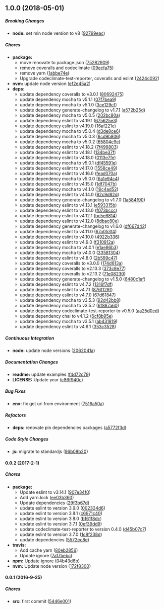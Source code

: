 ## 1.0.0 (2018-05-01)

##### Breaking Changes

* **node:**  set min node version to v8 ([92799eac](https://github.com/lgaticaq/config-dburi/commit/92799eac797bdb16ed6ceac0360e34c06798d308))

##### Chores

* **package:**
  *  move renovate to package.json ([75282909](https://github.com/lgaticaq/config-dburi/commit/7528290983ffe0d2f874299cd416f8712101eb73))
  *  remove coveralls and codeclimate ([09ecfa75](https://github.com/lgaticaq/config-dburi/commit/09ecfa758fc38befc7a18966994f4154e2452785))
  *  remove yarn ([1abbe74e](https://github.com/lgaticaq/config-dburi/commit/1abbe74e03313751f8eea39ac63f541ee81f98b2))
  *  Upgrade codeclimate-test-reporter, coveralls and eslint ([2424c092](https://github.com/lgaticaq/config-dburi/commit/2424c0923e7ac996f3f6ae45aab63b3d8b90913f))
* **nvm:**  update node version ([ef2e45a2](https://github.com/lgaticaq/config-dburi/commit/ef2e45a2010358f670675b24cfc0451112836830))
* **deps:**
  *  update dependency coveralls to v3.0.1 ([80692475](https://github.com/lgaticaq/config-dburi/commit/806924754a370b4a2814738bf00dd76f12d960ad))
  *  update dependency mocha to v5.1.1 ([07f7bea9](https://github.com/lgaticaq/config-dburi/commit/07f7bea968fd65c7a72adc68c56f1c062110397f))
  *  update dependency mocha to v5.1.0 ([3ce129cf](https://github.com/lgaticaq/config-dburi/commit/3ce129cf66f48fcf40ecb3db96710fa29b62a468))
  *  update dependency generate-changelog to v1.7.1 ([a572b25d](https://github.com/lgaticaq/config-dburi/commit/a572b25da5235c41627d147d69160f909b90f5e1))
  *  update dependency mocha to v5.0.5 ([202bc80a](https://github.com/lgaticaq/config-dburi/commit/202bc80a30eb761df78f92aed1a38079490f0316))
  *  update dependency eslint to v4.19.1 ([675625e3](https://github.com/lgaticaq/config-dburi/commit/675625e357eaf5097f3fce623104247042087db9))
  *  update dependency eslint to v4.19.0 ([16af221e](https://github.com/lgaticaq/config-dburi/commit/16af221edc621a15ddb96d4feb795bdfb3e1063c))
  *  update dependency mocha to v5.0.4 ([d3de8ce6](https://github.com/lgaticaq/config-dburi/commit/d3de8ce65ba9eac0c8db91e9e1d5a82052308513))
  *  update dependency mocha to v5.0.3 ([8cd9b806](https://github.com/lgaticaq/config-dburi/commit/8cd9b80625bccd2da341720616a5d624b129cbe1))
  *  update dependency mocha to v5.0.2 ([65804e9c](https://github.com/lgaticaq/config-dburi/commit/65804e9c4e475230587cbb4b6b094889ed9a415f))
  *  update dependency eslint to v4.18.2 ([7f499803](https://github.com/lgaticaq/config-dburi/commit/7f499803606c692c252e36c6c837b36e043973bd))
  *  update dependency eslint to v4.18.1 ([134be37f](https://github.com/lgaticaq/config-dburi/commit/134be37f2a32214aa1a26b95c00a0f75274dccf2))
  *  update dependency eslint to v4.18.0 ([0113e7fe](https://github.com/lgaticaq/config-dburi/commit/0113e7fec46d35446282c4cacfc4b7c1df21c842))
  *  update dependency mocha to v5.0.1 ([df45591e](https://github.com/lgaticaq/config-dburi/commit/df45591e7f88d0cb4afa28e00407f94130a7c3ba))
  *  update dependency eslint to v4.17.0 ([1558ce49](https://github.com/lgaticaq/config-dburi/commit/1558ce496cc7b9817ec70992af6dd55c52f0d81d))
  *  update dependency eslint to v4.16.0 ([fead070a](https://github.com/lgaticaq/config-dburi/commit/fead070aab8d2ec509caa93ec8eb03c305281096))
  *  update dependency mocha to v5.0.0 ([6a1e94c4](https://github.com/lgaticaq/config-dburi/commit/6a1e94c43dbff598e7c31189f691b12647609aa4))
  *  update dependency eslint to v4.15.0 ([1df7047b](https://github.com/lgaticaq/config-dburi/commit/1df7047bc4ee60cfb6088ffea4caaa5e8e61889d))
  *  update dependency mocha to v4.1.0 ([19c4ad52](https://github.com/lgaticaq/config-dburi/commit/19c4ad52b077644ffbe069bd7a6a0fd725aa4a28))
  *  update dependency eslint to v4.14.0 ([92c9d82d](https://github.com/lgaticaq/config-dburi/commit/92c9d82d9296bbc003062e092ebb4b960faedd93))
  *  update dependency generate-changelog to v1.7.0 ([1a584f90](https://github.com/lgaticaq/config-dburi/commit/1a584f906167f6941ecfeb72e15f659c063b1035))
  *  update dependency eslint to v4.13.1 ([e593315b](https://github.com/lgaticaq/config-dburi/commit/e593315bd360957639df54a18a5bfa45809c32fd))
  *  update dependency eslint to v4.13.0 ([f073bccc](https://github.com/lgaticaq/config-dburi/commit/f073bccc584539e6248acc70f369f89709178d6c))
  *  update dependency eslint to v4.12.1 ([bc5e6814](https://github.com/lgaticaq/config-dburi/commit/bc5e6814c552c4a4a079e839c58865ed966bc58a))
  *  update dependency eslint to v4.12.0 ([8dbac80e](https://github.com/lgaticaq/config-dburi/commit/8dbac80e897afab41a0b3f2c68ab13563b788de1))
  *  update dependency generate-changelog to v1.6.0 ([df667d42](https://github.com/lgaticaq/config-dburi/commit/df667d42f29ae3fa004f3875844c5000dc9604a8))
  *  update dependency eslint to v4.11.0 ([67a053f4](https://github.com/lgaticaq/config-dburi/commit/67a053f41fd0d1434a74e1e7f5ba3c44cfed8e74))
  *  update dependency eslint to v4.10.0 ([4922b336](https://github.com/lgaticaq/config-dburi/commit/4922b336a69ab40ba3882a7429651d8445ba2505))
  *  update dependency eslint to v4.9.0 ([f310912a](https://github.com/lgaticaq/config-dburi/commit/f310912a20f0d973b1aee728dbb49fb2ec92f38f))
  *  update dependency mocha to v4.0.1 ([e1ae86b3](https://github.com/lgaticaq/config-dburi/commit/e1ae86b3e934c6efcfc34d9bbe1a87fee88c1a63))
  *  update dependency mocha to v4.0.0 ([33581304](https://github.com/lgaticaq/config-dburi/commit/335813042191e7a75898f25a62d3aafecd5f687c))
  *  update dependency eslint to v4.8.0 ([2b599c47](https://github.com/lgaticaq/config-dburi/commit/2b599c47b282c8ea5588dd456d4b430cb40a3d63))
  *  update dependency coveralls to v3.0.0 ([174d613a](https://github.com/lgaticaq/config-dburi/commit/174d613a228ef2c4f4221c464e02408dba8529fc))
  *  update dependency coveralls to v2.13.3 ([373c8e77](https://github.com/lgaticaq/config-dburi/commit/373c8e771e6fa8d40f7bc3b8654160b72ba7751d))
  *  update dependency coveralls to v2.13.2 ([71e08230](https://github.com/lgaticaq/config-dburi/commit/71e08230a27e3a5175668ada1af247b47ac05e59))
  *  update dependency generate-changelog to v1.5.0 ([6480c1af](https://github.com/lgaticaq/config-dburi/commit/6480c1af66778fe69e0697fc98a9f776f6dfd73c))
  *  update dependency eslint to v4.7.2 ([1316f7df](https://github.com/lgaticaq/config-dburi/commit/1316f7df17ab175065c985a0460727f0189a4c09))
  *  update dependency eslint to v4.7.1 ([876f129f](https://github.com/lgaticaq/config-dburi/commit/876f129f98468a1b4f9ff106c898847cbcc19338))
  *  update dependency eslint to v4.7.0 ([67d61847](https://github.com/lgaticaq/config-dburi/commit/67d61847d9533acb78645d4fa36139ff5ad4bd6b))
  *  update dependency mocha to v3.5.3 ([92d42bb8](https://github.com/lgaticaq/config-dburi/commit/92d42bb86e62af282e97200311805c76dce6e77d))
  *  update dependency mocha to v3.5.2 ([6f887a60](https://github.com/lgaticaq/config-dburi/commit/6f887a6039f479b41fc9d99972195b67fd845ef3))
  *  update dependency codeclimate-test-reporter to v0.5.0 ([aa25d0cd](https://github.com/lgaticaq/config-dburi/commit/aa25d0cd7a973c5bca307e585d4ed1b59b1a3551))
  *  update dependency chai to v4.1.2 ([6cf8b95e](https://github.com/lgaticaq/config-dburi/commit/6cf8b95ec810b1ce6c3c114f06ee9ef689c978ef))
  *  update dependency mocha to v3.5.1 ([ab431819](https://github.com/lgaticaq/config-dburi/commit/ab431819ba3a00dd7b58d780d7b6ee5eae10acb3))
  *  update dependency eslint to v4.6.1 ([353c3528](https://github.com/lgaticaq/config-dburi/commit/353c35282257154b24e457d8dd0023acb20e4225))

##### Continuous Integration

* **node:**  update node versions ([2062041a](https://github.com/lgaticaq/config-dburi/commit/2062041a15fbb91cfe68c6cc025e08f5fbec72fb))

##### Documentation Changes

* **readme:**  update examples ([f4d72c79](https://github.com/lgaticaq/config-dburi/commit/f4d72c796bff1f66cad9287ed90a763ccd90b78d))
* **LICENSE:**  Update year ([c86f940c](https://github.com/lgaticaq/config-dburi/commit/c86f940c881bd7ccb5af8738bf8ee57ead70d7f5))

##### Bug Fixes

* **env:**  fix get uri from environment ([7516a50a](https://github.com/lgaticaq/config-dburi/commit/7516a50a56f98a9a3b597dfb3f539ee1f45b8298))

##### Refactors

* **deps:**  renovate pin dependencies packages ([a5772f3d](https://github.com/lgaticaq/config-dburi/commit/a5772f3d37627f105b4d360b4f96f9739cd61098))

##### Code Style Changes

* **js:**  migrate to standardjs ([96b08b20](https://github.com/lgaticaq/config-dburi/commit/96b08b2066a1b48b4cdebc47eacc9f14e15505c5))

#### 0.0.2 (2017-2-1)

##### Chores

* **package:**
  * Update eslint to v3.14.1 ([907e34f0](https://github.com/lgaticaq/config-dburi/commit/907e34f040ed7f9157bd28223bf4ade7482559fc))
  * Add yarn.lock ([ee03b360](https://github.com/lgaticaq/config-dburi/commit/ee03b360d039a2f9b91dc958e7349e3985b4d238))
  * Update dependencies ([29f3b67d](https://github.com/lgaticaq/config-dburi/commit/29f3b67d3b95837330cefb6edcdfab24ee504e33))
  * update eslint to version 3.9.0 ([002334d6](https://github.com/lgaticaq/config-dburi/commit/002334d6e007abbcd96a822542bbdd18c6232bc2))
  * update eslint to version 3.8.1 ([c6971c40](https://github.com/lgaticaq/config-dburi/commit/c6971c40f3a5648cb1c7751442c74092ab2a8e17))
  * update eslint to version 3.8.0 ([b161f8dc](https://github.com/lgaticaq/config-dburi/commit/b161f8dca7d144647d79005134e9c3b38e885e4c))
  * update eslint to version 3.7.1 ([0ef39dd9](https://github.com/lgaticaq/config-dburi/commit/0ef39dd9bca9eeca4e3389c521f318ce7e7f6703))
  * update codeclimate-test-reporter to version 0.4.0 ([d45b07c7](https://github.com/lgaticaq/config-dburi/commit/d45b07c75449763197ae42c087a042495b560b0d))
  * update eslint to version 3.7.0 ([1c8f238d](https://github.com/lgaticaq/config-dburi/commit/1c8f238d0bfe06cb59efa3e21ee550ade2ea47ce))
  * update dependencies ([5572ec8e](https://github.com/lgaticaq/config-dburi/commit/5572ec8e9404ab6f91acf60e65ad6565ad461d22))
* **travis:**
  * Add cache yarn ([80eb2856](https://github.com/lgaticaq/config-dburi/commit/80eb28560fdb7c1acd1f476773a32969baf729a0))
  * Update ignore ([7a17bebc](https://github.com/lgaticaq/config-dburi/commit/7a17bebcd2e4b01431902596ce022c79a9712422))
* **npm:** Update ignore ([04b43d6b](https://github.com/lgaticaq/config-dburi/commit/04b43d6b4110317de68be4ae2f0ff387b148127f))
* **nvm:** Update node version ([172f8300](https://github.com/lgaticaq/config-dburi/commit/172f8300217e140e752420d5c4d80c0fe604bf2f))

#### 0.0.1 (2016-9-25)

##### Chores

* **src:** first commit ([5446e001](https://github.com/lgaticaq/config-dburi/commit/5446e001e0d8dfe8deeed92f383c6a740ec48967))

